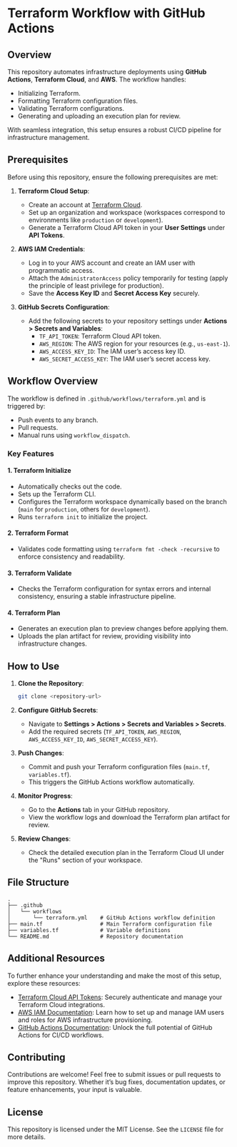# Terraform Workflow with GitHub Actions

## Overview

This repository automates infrastructure deployments using **GitHub Actions**, **Terraform Cloud**, and **AWS**. The workflow handles:
- Initializing Terraform.
- Formatting Terraform configuration files.
- Validating Terraform configurations.
- Generating and uploading an execution plan for review.

With seamless integration, this setup ensures a robust CI/CD pipeline for infrastructure management.

## Prerequisites

Before using this repository, ensure the following prerequisites are met:

1. **Terraform Cloud Setup**:
   - Create an account at [Terraform Cloud](https://app.terraform.io/).
   - Set up an organization and workspace (workspaces correspond to environments like `production` or `development`).
   - Generate a Terraform Cloud API token in your **User Settings** under **API Tokens**.

2. **AWS IAM Credentials**:
   - Log in to your AWS account and create an IAM user with programmatic access.
   - Attach the `AdministratorAccess` policy temporarily for testing (apply the principle of least privilege for production).
   - Save the **Access Key ID** and **Secret Access Key** securely.

3. **GitHub Secrets Configuration**:
   - Add the following secrets to your repository settings under **Actions > Secrets and Variables**:
     - `TF_API_TOKEN`: Terraform Cloud API token.
     - `AWS_REGION`: The AWS region for your resources (e.g., `us-east-1`).
     - `AWS_ACCESS_KEY_ID`: The IAM user’s access key ID.
     - `AWS_SECRET_ACCESS_KEY`: The IAM user’s secret access key.

## Workflow Overview

The workflow is defined in `.github/workflows/terraform.yml` and is triggered by:
- Push events to any branch.
- Pull requests.
- Manual runs using `workflow_dispatch`.

### Key Features

#### 1. **Terraform Initialize**
- Automatically checks out the code.
- Sets up the Terraform CLI.
- Configures the Terraform workspace dynamically based on the branch (`main` for `production`, others for `development`).
- Runs `terraform init` to initialize the project.

#### 2. **Terraform Format**
- Validates code formatting using `terraform fmt -check -recursive` to enforce consistency and readability.

#### 3. **Terraform Validate**
- Checks the Terraform configuration for syntax errors and internal consistency, ensuring a stable infrastructure pipeline.

#### 4. **Terraform Plan**
- Generates an execution plan to preview changes before applying them.
- Uploads the plan artifact for review, providing visibility into infrastructure changes.

## How to Use

1. **Clone the Repository**:
   ```bash
   git clone <repository-url>
   ```

2. **Configure GitHub Secrets**:
   - Navigate to **Settings > Actions > Secrets and Variables > Secrets**.
   - Add the required secrets (`TF_API_TOKEN`, `AWS_REGION`, `AWS_ACCESS_KEY_ID`, `AWS_SECRET_ACCESS_KEY`).

3. **Push Changes**:
   - Commit and push your Terraform configuration files (`main.tf`, `variables.tf`).
   - This triggers the GitHub Actions workflow automatically.

4. **Monitor Progress**:
   - Go to the **Actions** tab in your GitHub repository.
   - View the workflow logs and download the Terraform plan artifact for review.

5. **Review Changes**:
   - Check the detailed execution plan in the Terraform Cloud UI under the "Runs" section of your workspace.

## File Structure

```
.
├── .github
│   └── workflows
│       └── terraform.yml    # GitHub Actions workflow definition
├── main.tf                  # Main Terraform configuration file
├── variables.tf             # Variable definitions
└── README.md                # Repository documentation
```

## Additional Resources

To further enhance your understanding and make the most of this setup, explore these resources:

- [Terraform Cloud API Tokens](https://developer.hashicorp.com/terraform/cloud-docs/users-teams-organizations/api-tokens): Securely authenticate and manage your Terraform Cloud integrations.
- [AWS IAM Documentation](https://docs.aws.amazon.com/IAM/latest/UserGuide/id_users_create.html): Learn how to set up and manage IAM users and roles for AWS infrastructure provisioning.
- [GitHub Actions Documentation](https://docs.github.com/en/actions): Unlock the full potential of GitHub Actions for CI/CD workflows.

## Contributing

Contributions are welcome! Feel free to submit issues or pull requests to improve this repository. Whether it’s bug fixes, documentation updates, or feature enhancements, your input is valuable.

## License

This repository is licensed under the MIT License. See the `LICENSE` file for more details.

